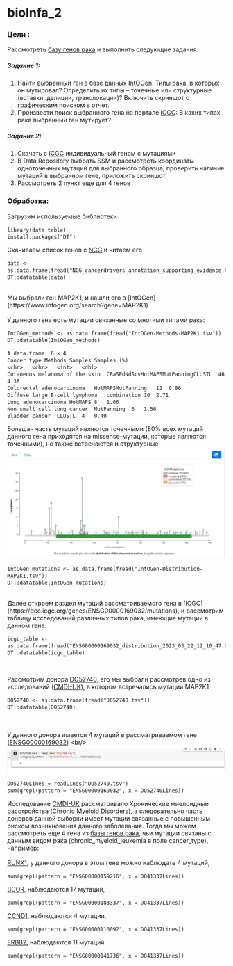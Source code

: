 # bioInfa_2

### Цели : 

Рассмотреть [базу генов рака](http://ncg.kcl.ac.uk/download.php) и выполнить следующие задания:

##### Задание 1:
  1. Найти выбранный ген в базе данных IntOGen. Типы рака, в которых он мутировал? Определить их типы – точечные или структурные (вставки, делиции, транслокации)? Включить скриншот с графическим поиском в отчет.
  2. Произвести поиск выбранного гена на портале [ICGC](https://dcc.icgc.org/): В каких типах рака выбранный ген мутирует?
  
##### Задание 2:  
  1. Скачать с [ICGC](https://dcc.icgc.org/) индивидуальный геном с мутациями
  2. В Data Repository выбрать SSM и рассмотреть координаты одноточечных мутаций для выбранного образца, проверить наличие мутаций в выбранном гене, приложить скриншот.
  3. Рассмотреть 2 пункт еще для 4 генов
  
### Обработка:

Загрузим используемые библиотеки

```{r setoptions & load_library, warning=FALSE,message=FALSE}
library(data.table)
install.packages("DT")
```

Скачиваем список генов с [NCG](http://ncg.kcl.ac.uk/download.php) и читаем его

```{r read}
data <- as.data.frame(fread("NCG_cancerdrivers_annotation_supporting_evidence.tsv"))
DT::datatable(data)
```
<br/>
Мы выбрали ген MAP2K1, и нашли его в [IntOGen](https://www.intogen.org/search?gene=MAP2K1)<br/>
<br/>
У данного гена есть мутации связанные со многими типами рака:

```{r IntOGen Methods}
IntOGen_methods <- as.data.frame(fread("IntOGen-Methods-MAP2K1.tsv"))
DT::datatable(IntOGen_methods)
```

```
A data.frame: 6 × 4
Cancer type	Methods	Samples	Samples (%)
<chr>	<chr>	<int>	<dbl>
Cutaneous melanoma of the skin	CBaSEdNdScvHotMAPSMutPanningCLUSTL	46	4.38
Colorectal adenocarcinoma	HotMAPSMutPanning	11	0.86
Diffuse large B-cell lymphoma	combination	10	2.71
Lung adenocarcinoma	HotMAPS	8	1.06
Non small cell lung cancer	MutPanning	6	1.56
Bladder cancer	CLUSTL	4	0.49

```

Большая часть мутаций являются точечными (80% всех мутаций данного гена приходятся на missense-мутации, которые являются точечными), но также встречаются и структурные
<br/>
![](Pic1.png)
<br/>

```{r IntOGen mutations}
IntOGen_mutations <- as.data.frame(fread("IntOGen-Distribution-MAP2K1.tsv"))
DT::datatable(IntOGen_mutations)
```
<br/>
Далее откроем раздел мутаций рассматриваемого гена в [ICGC](https://dcc.icgc.org/genes/ENSG00000169032/mutations), и рассмотрим таблицу исследований различных типов рака, имеющие мутации в данном гене:

```{r ICGC mutations}
icgc_table <- as.data.frame(fread("ENSG00000169032_distribution_2023_03_22_12_10_47.tsv"))
DT::datatable(icgc_table)
```
<br/>

Рассмотрим донора [DO52740](https://dcc.icgc.org/donors/DO52740), его мы выбрали рассмотрев одно из исследований ([CMDI-UK](https://dcc.icgc.org/projects/CMDI-UK)), в котором встречались мутации MAP2K1

```{r ICGC DO52740,warning=FALSE}
DO52740 <- as.data.frame(fread("DO52740.tsv"))
DT::datatable(DO52740)
```
<br/><br/>
У данного донора имеется 4 мутаций в рассматриваемом гене ([ENSG00000169032]([https://dcc.icgc.org/genes/ENSG00000121879?mutations=%7B%22from%22:1%7D](https://www.ensembl.org/Homo_sapiens/Gene/Summary?db=core;g=ENSG00000169032;r=15:66386837-66491656)))
<br/>
![](Pic2.png)
<br/>

```{r MAP2K1}
DO52740Lines = readLines("DO52740.tsv")
sum(grepl(pattern = "ENSG00000169032", x = DO52740Lines))
```
Исследование [CMDI-UK](https://dcc.icgc.org/projects/CMDI-UK) рассматривало Хронические миелоидные расстройства (Chronic Myeloid Disorders), а следовательно часть доноров данной выборки имеет мутации связанные с повышенным риском возникновения данного заболевания. Тогда мы можем рассмотреть еще 4 гена из [базы генов рака](http://ncg.kcl.ac.uk/download.php), чьи мутации связаны с данным видом рака (chronic_myeloid_leukemia в поле cancer_type), например:
<br/><br/>
[RUNX1](https://dcc.icgc.org/genes/ENSG00000198796), у данного донора в этом гене можно наблюдать 4 мутаций,

```{r RUNX1}
sum(grepl(pattern = "ENSG00000159216", x = DO41337Lines))
```

[BCOR](https://dcc.icgc.org/genes/ENSG00000183337), наблюдаются 17 мутаций,

```{r BCOR}
sum(grepl(pattern = "ENSG00000183337", x = DO41337Lines))
```

[CCND1](https://dcc.icgc.org/genes/ENSG00000110092), наблюдаются 4 мутации,

```{r CCND1}
sum(grepl(pattern = "ENSG00000110092", x = DO41337Lines))
```

[ERBB2](https://dcc.icgc.org/genes/ENSG00000141736), наблюдаются 11 мутаций

```{r ERBB2}
sum(grepl(pattern = "ENSG00000141736", x = DO41337Lines))
```
